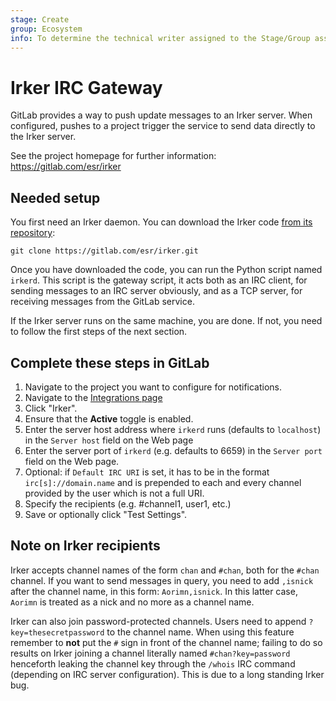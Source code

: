 ```yaml
---
stage: Create
group: Ecosystem
info: To determine the technical writer assigned to the Stage/Group associated with this page, see https://about.gitlab.com/handbook/engineering/ux/technical-writing/#designated-technical-writers
---
```


# Irker IRC Gateway

GitLab provides a way to push update messages to an Irker server. When
configured, pushes to a project trigger the service to send data directly
to the Irker server.

See the project homepage for further information: <https://gitlab.com/esr/irker>

## Needed setup

You first need an Irker daemon. You can download the Irker code
[from its repository](https://gitlab.com/esr/irker):

```shell
git clone https://gitlab.com/esr/irker.git
```

Once you have downloaded the code, you can run the Python script named `irkerd`.
This script is the gateway script, it acts both as an IRC client, for sending
messages to an IRC server obviously, and as a TCP server, for receiving messages
from the GitLab service.

If the Irker server runs on the same machine, you are done. If not, you
need to follow the first steps of the next section.

## Complete these steps in GitLab

1. Navigate to the project you want to configure for notifications.
1. Navigate to the [Integrations page](overview.md#accessing-integrations)
1. Click "Irker".
1. Ensure that the **Active** toggle is enabled.
1. Enter the server host address where `irkerd` runs (defaults to `localhost`)
   in the `Server host` field on the Web page
1. Enter the server port of `irkerd` (e.g. defaults to 6659) in the
   `Server port` field on the Web page.
1. Optional: if `Default IRC URI` is set, it has to be in the format
   `irc[s]://domain.name` and is prepended to each and every channel provided
   by the user which is not a full URI.
1. Specify the recipients (e.g. #channel1, user1, etc.)
1. Save or optionally click "Test Settings".

## Note on Irker recipients

Irker accepts channel names of the form `chan` and `#chan`, both for the
`#chan` channel. If you want to send messages in query, you need to add
`,isnick` after the channel name, in this form: `Aorimn,isnick`. In this latter
case, `Aorimn` is treated as a nick and no more as a channel name.

Irker can also join password-protected channels. Users need to append
`?key=thesecretpassword` to the channel name. When using this feature remember to
**not** put the `#` sign in front of the channel name; failing to do so
results on Irker joining a channel literally named `#chan?key=password` henceforth
leaking the channel key through the `/whois` IRC command (depending on IRC server
configuration). This is due to a long standing Irker bug.
